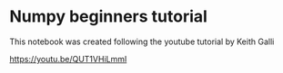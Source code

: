 # Numpy beginners tutorial

This notebook was created following the youtube tutorial by Keith Galli

https://youtu.be/QUT1VHiLmmI
